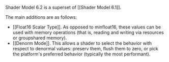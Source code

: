 Shader Model 6.2 is a superset of [[Shader Model 6.1]].

The main additions are as follows:
* [[Float16 Scalar Type]]. As opposed to minfloat16, these values can be used with memory operations (that is, reading and writing via resources or groupshared memory).
* [[Denorm Mode]]. This allows a shader to select the behavior with respect to denormal values: preserv them, flush them to zero, or pick the platform's preferred behavior (typically the most performant).
